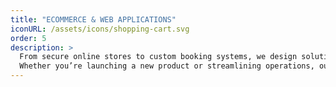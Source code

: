 ```yaml
---
title: "ECOMMERCE & WEB APPLICATIONS"
iconURL: /assets/icons/shopping-cart.svg
order: 5
description: >
  From secure online stores to custom booking systems, we design solutions that help Charleston businesses thrive.
  Whether you’re launching a new product or streamlining operations, our tailored ecommerce and web apps deliver both performance and profitability.
---
```

